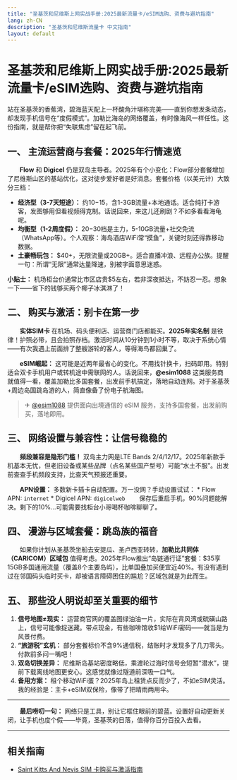 ```yaml
---
title: "圣基茨和尼维斯上网实战手册:2025最新流量卡/eSIM选购、资费与避坑指南"
lang: zh-CN
description: "圣基茨和尼维斯流量卡 中文指南"
layout: default
---
```

# 圣基茨和尼维斯上网实战手册:2025最新流量卡/eSIM选购、资费与避坑指南

站在圣基茨的香蕉湾，碧海蓝天配上一杯酸角汁堪称完美——直到你想发条动态，却发现手机信号在“度假模式”。加勒比海岛的网络覆盖，有时像海风一样任性。这份指南，就是帮你把“失联焦虑”留在起飞前。

## 一、 主流运营商与套餐：2025年行情速览
　　**Flow** 和 **Digicel** 仍是双岛主导者。2025年有个小变化：Flow部分套餐增加了尼维斯山区的基站优化，这对徒步爱好者是好消息。套餐价格（以美元计）大致分三档：

*   **经济型（3-7天短途）：** 约$10-$15，含1-3GB流量+本地通话。适合纯打卡游客，发图够用但看视频得克制。话说回来，来这儿还刷剧？不如多看看海龟呢。
*   **均衡型（1-2周度假）：** $20-$30档是主力，5-10GB流量+社交免流（WhatsApp等）。个人观察：海岛酒店WiFi常“摸鱼”，关键时刻还得靠移动数据。
*   **土豪畅玩包：** $40+，无限流量或20GB+。适合直播冲浪、远程办公族。提醒一句：所谓“无限”通常达量降速，别被字面意思迷惑。

**小贴士：** 机场柜台价通常比市区店贵$5左右，若非深夜抵达，不妨忍一忍。想象一下——省下的钱够买两个椰子冰淇淋了！

## 二、 购买与激活：别卡在第一步
　　**实体SIM卡** 在机场、码头便利店、运营商门店都能买。**2025年实名制** 是铁律！护照必带，且会拍照存档。激活时间从10分钟到1小时不等，取决于系统心情——有次我遇上前面排了整艘游轮的客人，等得海鸟都回巢了。

　　**eSIM崛起：** 这可能是近两年最省心的变化。不用找针换卡，扫码即用。特别适合双卡手机用户或转机途中需联网的人。话说回来，**@esim1088** 这类服务商就值得一看，覆盖加勒比多国套餐，出发前手机搞定，落地自动连网。对于圣基茨+周边岛国跳岛游的人，简直像备了份电子航海图。

> ✈ [@esim1088](https://t.me/s/esim1088) 提供面向出境通信的 eSIM 服务，支持多国套餐，出发前购买，落地即用。

## 三、 网络设置与兼容性：让信号稳稳的
　　**频段兼容是隐形门槛！** 双岛主力网是LTE Bands 2/4/12/17。2025年新款手机基本无忧，但老旧设备或某些品牌（点名某些国产型号）可能“水土不服”。出发前查查手机频段支持，比查天气预报还重要。

　　**APN设置：** 多数新卡插卡自动配置。万一没网？手动设置试试：
    *   Flow APN: `internet`
    *   Digicel APN: `digicelweb`
　　保存后重启手机，90%问题能解决。剩下的10%…可能需要找柜台小哥喝杯咖啡聊聊了。

## 四、 漫游与区域套餐：跳岛族的福音
　　如果你计划从圣基茨坐船去安提瓜、圣卢西亚转转，**加勒比共同体（CARICOM）区域包** 值得考虑。2025年Flow推出“岛链通行证”套餐：$35享15GB多国通用流量（覆盖8个主要岛屿），比单国叠加买便宜近40%。有没有遇到过在邻国码头临时买卡，却被语言障碍困住的尴尬？区域包就是为此而生。

## 五、 那些没人明说却至关重要的细节
1.  **信号地图≠现实：** 运营商官网的覆盖图绿油油一片，实际在背风湾或硫磺山路上，信号可能像捉迷藏。带点现金，有些咖啡馆收$1给WiFi密码——就当是为风景付费。
2.  **“旅游税”玄机：** 部分套餐标价不含9%通信税，结账时才发现多了几刀零头。付款前多问一嘴吧！
3.  **双岛切换差异：** 尼维斯岛基站密度略低，乘渡轮过海时信号会短暂“潜水”，提前下载离线地图更安心。这感觉就像过隧道前深吸一口气。
4.  **备用方案：** 租个移动WiFi蛋？2025年岛上租赁点反而少了，不如eSIM灵活。我的经验是：主卡+eSIM双保险，像带了把晴雨两用伞。

---

　　**最后唠叨一句：** 网络只是工具，别让它框住眼前的碧蓝。设置好自动更新关闭，让手机也度个假——毕竟，圣基茨的日落，值得你百分百投入去看。

<!-- crosslink -->
---

## 相关指南

- [Saint Kitts And Nevis SIM 卡购买与激活指南](https://faciylike.github.io/saint-kitts-and-nevis-sim-guides)
